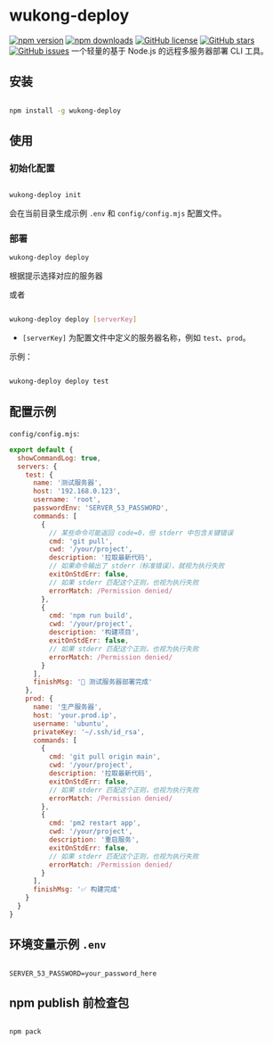 # wukong-deploy
[![npm version](https://img.shields.io/npm/v/wukong-deploy.svg)](https://www.npmjs.com/package/wukong-deploy)
[![npm downloads](https://img.shields.io/npm/dm/wukong-deploy.svg)](https://www.npmjs.com/package/wukong-deploy)
[![GitHub license](https://img.shields.io/github/license/tomatobybike/wukong-deploy.svg)](https://github.com/tomatobybike/wukong-deploy/blob/master/LICENSE)
[![GitHub stars](https://img.shields.io/github/stars/tomatobybike/wukong-deploy.svg?style=social)](https://github.com/tomatobybike/wukong-deploy)
[![GitHub issues](https://img.shields.io/github/issues/tomatobybike/wukong-deploy.svg)](https://github.com/tomatobybike/wukong-deploy/issues)
一个轻量的基于 Node.js 的远程多服务器部署 CLI 工具。

## 安装

```bash

npm install -g wukong-deploy

```

## 使用

### 初始化配置

```bash

wukong-deploy init

```

会在当前目录生成示例 `.env` 和 `config/config.mjs` 配置文件。

### 部署

```bash
wukong-deploy deploy
```

根据提示选择对应的服务器

或者

```bash

wukong-deploy deploy [serverKey]

```

- `[serverKey]` 为配置文件中定义的服务器名称，例如 `test`、`prod`。

示例：

```bash

wukong-deploy deploy test

```

## 配置示例

`config/config.mjs`:

```js
export default {
  showCommandLog: true,
  servers: {
    test: {
      name: '测试服务器',
      host: '192.168.0.123',
      username: 'root',
      passwordEnv: 'SERVER_53_PASSWORD',
      commands: [
        {
          // 某些命令可能返回 code=0，但 stderr 中包含关键错误
          cmd: 'git pull',
          cwd: '/your/project',
          description: '拉取最新代码',
          // 如果命令输出了 stderr（标准错误），就视为执行失败
          exitOnStdErr: false,
          // 如果 stderr 匹配这个正则，也视为执行失败
          errorMatch: /Permission denied/
        },
        {
          cmd: 'npm run build',
          cwd: '/your/project',
          description: '构建项目',
          exitOnStdErr: false,
          // 如果 stderr 匹配这个正则，也视为执行失败
          errorMatch: /Permission denied/
        }
      ],
      finishMsg: '🎉 测试服务器部署完成'
    },
    prod: {
      name: '生产服务器',
      host: 'your.prod.ip',
      username: 'ubuntu',
      privateKey: '~/.ssh/id_rsa',
      commands: [
        {
          cmd: 'git pull origin main',
          cwd: '/your/project',
          description: '拉取最新代码',
          exitOnStdErr: false,
          // 如果 stderr 匹配这个正则，也视为执行失败
          errorMatch: /Permission denied/
        },
        {
          cmd: 'pm2 restart app',
          cwd: '/your/project',
          description: '重启服务',
          exitOnStdErr: false,
          // 如果 stderr 匹配这个正则，也视为执行失败
          errorMatch: /Permission denied/
        }
      ],
      finishMsg: '✅ 构建完成'
    }
  }
}
```

## 环境变量示例 `.env`

```env

SERVER_53_PASSWORD=your_password_here

```

## npm publish 前检查包

```bash

npm pack

```
